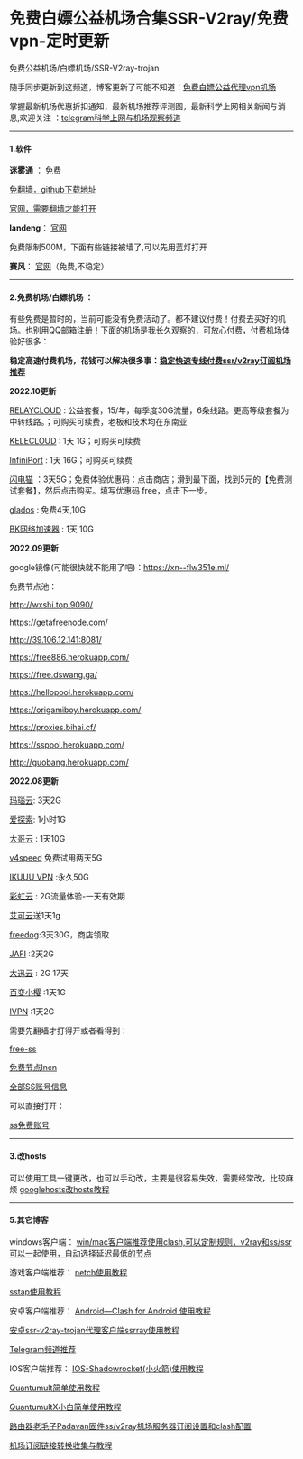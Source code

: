 # 免费白嫖公益机场合集SSR-V2ray/免费vpn-定时更新

免费公益机场/白嫖机场/SSR-V2ray-trojan

随手同步更新到这频道，博客更新了可能不知道：[免费白嫖公益代理vpn机场](https://t.me/yangmaoshare) 


掌握最新机场优惠折扣通知，最新机场推荐评测图，最新科学上网相关新闻与消息,欢迎关注 ：[telegram科学上网与机场观察频道](https://t.me/jichangtj)

----------------------------------------------

#### 1.软件

**迷雾通** ： 免费

[免翻墙，github下载地址](https://is.gd/getmwt)

[官网，需要翻墙才能打开](https://geph.io/zhs/) 


**landeng**：
[官网](https://github.com/getlantern/)

免费限制500M，下面有些链接被墙了,可以先用蓝灯打开

**赛风**： [官网](https://psiphon3.com/zh/index.html)（免费,不稳定）




----------------------------------------------


#### 2.免费机场/白嫖机场 ：

有些免费是暂时的，当前可能没有免费活动了。都不建议付费！付费去买好的机场。也别用QQ邮箱注册！下面的机场是我长久观察的，可放心付费，付费机场体验好很多：

**稳定高速付费机场，花钱可以解决很多事：<a href="https://github.com/hwanz/SS-SSR-V2ray/blob/master/README.md" target="_blank">稳定快速专线付费ssr/v2ray订阅机场推荐</a>**



**2022.10更新**


[RELAYCLOUD](https://relaycloud.pro/auth/register?code=YqVf) : 公益套餐，15/年，每季度30G流量，6条线路。更高等级套餐为中转线路。；可购买可续费，老板和技术均在东南亚

[KELECLOUD](https://panel.keleofficial.com/#/register?code=WrmwTUQR) : 1天 1G；可购买可续费

[InfiniPort](https://f0216420b.infinispeed-183a03b0.net/#/register?code=WMaOsAc6) : 1天 16G；可购买可续费


[闪电猫](https://speedcat-aff.com/auth/register?code=52q2) ：3天5G；免费体验优惠码：点击商店；滑到最下面，找到5元的【免费测试套餐】，然后点击购买。填写优惠码 free，点击下一步。

[glados](https://glados.networ) :  免费4天,10G


[BK网络加速器](https://bkwljsq.shop/#/register?code=Qfpzhh4L) : 1天 10G



**2022.09更新**

google镜像(可能很快就不能用了吧)：https://xn--flw351e.ml/


免费节点池：


http://wxshi.top:9090/

https://getafreenode.com/

http://39.106.12.141:8081/

https://free886.herokuapp.com/


https://free.dswang.ga/ 


https://hellopool.herokuapp.com/


https://origamiboy.herokuapp.com/


https://proxies.bihai.cf/ 


https://sspool.herokuapp.com/

http://guobang.herokuapp.com/ 





**2022.08更新**


[玛瑙云](https://manaocloud.xyz/): 3天2G

[爱探索](https://lovfree.com/): 1小时1G


[大哥云](https://www.dageyun.net/#/register?code=lEHKtVDi) : 1天10G

[v4speed](https://v4speed.com/#/register?code=ew6t6ilb) 免费试用两天5G


[IKUUU VPN](https://ikuuu.co/) :永久50G


[彩虹云](https://chy.fit/#/register?code=tOEHQarz) : 2G流量体验-一天有效期


[艾可云](https://www.v2aky.com/#/register?code=NfDNuHQK)送1天1g


[freedog](https://www.freedog.pw/auth/register?code=Y8h6):3天30G，商店领取


[JAFI](https://www.jafiyun.online/auth/register?code=993B) :2天2G


[大迅云](https://daxun.club/) : 2G 17天

[百变小樱](https://bbxy.cloud/) :1天1G

[IVPN](https://www.ivpnpro.org/) :1天2G



需要先翻墙才打得开或者看得到：

[free-ss](https://free-ss.site)

[免费节点lncn](https://lncn.org/)


[全部SS账号信息](http://ss.pythonic.life/full)



可以直接打开：

[ss免费账号](https://github.com/Alvin9999/new-pac/wiki/ss%E5%85%8D%E8%B4%B9%E8%B4%A6%E5%8F%B7)






----------------------------------------------



#### 3.改hosts
可以使用工具一键更改，也可以手动改，主要是很容易失效，需要经常改，比较麻烦
<a href="https://github.com/googlehosts/hosts">googlehosts改hosts教程</a>


----------------------------------------------



#### 5.其它博客

windows客户端：
[win/mac客户端推荐使用clash,可以定制规则，v2ray和ss/ssr可以一起使用，自动选择延迟最低的节点](https://honven.top/clash%E6%95%99%E7%A8%8B.html)

游戏客户端推荐：
[netch使用教程](https://honven.top/netch%E6%95%99%E7%A8%8B.html)

[sstap使用教程](https://honven.top/sstap%E4%BD%BF%E7%94%A8%E6%95%99%E7%A8%8B.html)



安卓客户端推荐：
[Android—Clash for Android 使用教程](https://honven.top/Android%E2%80%94Clash%20for%20Android%20%E4%BD%BF%E7%94%A8%E6%95%99%E7%A8%8B.html)

[安卓ssr-v2ray-trojan代理客户端ssrray使用教程](https://honven.top/%E5%AE%89%E5%8D%93ssr-v2ray-trojan%E4%BB%A3%E7%90%86%E5%AE%A2%E6%88%B7%E7%AB%AFssrray%E4%BD%BF%E7%94%A8%E6%95%99%E7%A8%8B.html)

[Telegram频道推荐](https://honven.top/telegram%E7%94%B5%E6%8A%A5%E9%A2%91%E9%81%93%E7%BE%A4%E7%BB%84%E6%8E%A8%E8%8D%90.html)


IOS客户端推荐：
<a href="https://honven.top/IOS-Shadowrocket(%E5%B0%8F%E7%81%AB%E7%AE%AD)%E4%BD%BF%E7%94%A8%E6%95%99%E7%A8%8B.html">IOS-Shadowrocket(小火箭)使用教程</a>

[Quantumult简单使用教程](https://honven.top/Quantumult%E7%AE%80%E5%8D%95%E4%BD%BF%E7%94%A8%E6%95%99%E7%A8%8B.html)

[QuantumultX小白简单使用教程](https://honven.top/QuantumultX%E5%B0%8F%E7%99%BD%E7%AE%80%E5%8D%95%E4%BD%BF%E7%94%A8%E6%95%99%E7%A8%8B.html)

[路由器老毛子Padavan固件ss/v2ray机场服务器订阅设置和clash配置](https://honven.top/%E8%80%81%E6%AF%9B%E5%AD%90Padavan%E5%9B%BA%E4%BB%B6ssv2ray%E6%9C%BA%E5%9C%BA%E6%9C%8D%E5%8A%A1%E5%99%A8%E8%AE%A2%E9%98%85%E4%B8%8Eclash%E9%85%8D%E7%BD%AE.html)

[机场订阅链接转换收集与教程](https://honven.top/%E6%9C%BA%E5%9C%BA%E8%AE%A2%E9%98%85%E9%93%BE%E6%8E%A5%E8%BD%AC%E6%8D%A2%E6%95%99%E7%A8%8B.html)
